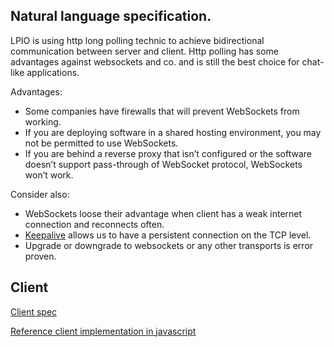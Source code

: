 ## Natural language specification.

LPIO is using http long polling technic to achieve bidirectional communication between server and client. Http polling has some advantages against websockets and co. and is still the best choice for chat-like applications.

Advantages:
- Some companies have firewalls that will prevent WebSockets from working.
- If you are deploying software in a shared hosting environment, you may not be permitted to use WebSockets.
- If you are behind a reverse proxy that isn’t configured or the software doesn’t support pass-through of WebSocket protocol, WebSockets won’t work.

Consider also:
- WebSockets loose their advantage when client has a weak internet connection and reconnects often.
- [Keepalive](https://en.wikipedia.org/wiki/Keepalive) allows us to have a persistent connection on the TCP level.
- Upgrade or downgrade to websockets or any other transports is error proven.

## Client

[Client spec](./client.md)

[Reference client implementation in javascript](https://github.com/lpio/client-js)
